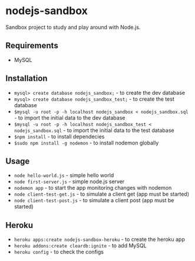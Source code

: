 # nodejs-sandbox
Sandbox project to study and play around with Node.js.

## Requirements
* MySQL

## Installation
* `mysql> create database nodejs_sandbox;` - to create the dev database
* `mysql> create database nodejs_sandbox_test;` - to create the test database
* `$mysql -u root -p -h localhost nodejs_sandbox < nodejs_sandbox.sql` - to import the initial data to the dev database
* `$mysql -u root -p -h localhost nodejs_sandbox_test < nodejs_sandbox.sql` - to import the initial data to the test database
* `$npm install` - to install dependecies
* `$sudo npm install -g nodemon` - to install nodemon globally

## Usage
* `node hello-world.js` - simple hello world
* `node first-server.js` - simple node.js server
* `nodemon app` - to start the app monitoring changes with nodemon
* `node client-test-get.js` - to simulate a client get (app must be started)
* `node client-test-post.js` - to simulate a client post (app must be started)

## Heroku
* `heroku apps:create nodejs-sandbox-heroku` - to create the heroku app
* `heroku addons:create cleardb:ignite` - to add MySQL
* `heroku config` - to check the configs
